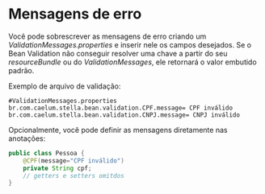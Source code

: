 # Mensagens de erro

Você pode sobrescrever as mensagens de erro criando um *ValidationMessages.properties* e inserir nele os campos desejados. Se o Bean Validation não conseguir resolver uma chave a partir do seu *resourceBundle* ou do *ValidationMessages*, ele retornará o valor embutido padrão.

Exemplo de arquivo de validação:

```properties
#ValidationMessages.properties
br.com.caelum.stella.bean.validation.CPF.message= CPF inválido 
br.com.caelum.stella.bean.validation.CNPJ.message= CNPJ inválido
```

Opcionalmente, você pode definir as mensagens diretamente nas anotações:

```java
public class Pessoa {
    @CPF(message="CPF inválido")
    private String cpf;  
    // getters e setters omitdos  
}  
```